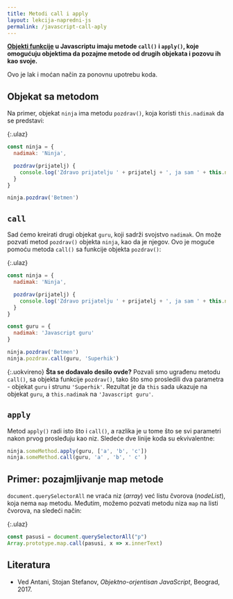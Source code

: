 ```yaml
---
title: Metodi call i apply
layout: lekcija-napredni-js
permalink: /javascript-call-aply
---
```


**[Objekti funkcije](/javascript-funkcija-kao-objekat) u Javascriptu imaju metode `call()` i `apply()`, koje omogućuju objektima da pozajme metode od drugih objekata i pozovu ih kao svoje.**

Ovo je lak i moćan način za ponovnu upotrebu koda. 

## Objekat sa metodom

Na primer, objekat `ninja` ima metodu `pozdrav()`, koja koristi `this.nadimak` da se predstavi:

{:.ulaz}
```js
const ninja = {
  nadimak: 'Ninja',

  pozdrav(prijatelj) {
    console.log('Zdravo prijatelju ' + prijatelj + ', ja sam ' + this.nadimak)
  }
}

ninja.pozdrav('Betmen')
```

## `call`

Sad ćemo kreirati drugi objekat `guru`, koji sadrži svojstvo `nadimak`. On može pozvati metod `pozdrav()` objekta `ninja`, kao da je njegov. Ovo je moguće pomoću metoda `call()` sa funkcije objekta `pozdrav()`:

{:.ulaz}
```js
const ninja = {
  nadimak: 'Ninja',

  pozdrav(prijatelj) {
    console.log('Zdravo prijatelju ' + prijatelj + ', ja sam ' + this.nadimak)
  }
}

const guru = {
  nadimak: 'Javascript guru'
}

ninja.pozdrav('Betmen')
ninja.pozdrav.call(guru, 'Superhik')
```

{:.uokvireno}
**Šta se dođavalo desilo ovde?** Pozvali smo ugrađenu metodu `call()`, sa objekta funkcije `pozdrav()`, tako što smo prosledili dva parametra - objekat `guru` i strunu `'Superhik'`. Rezultat je da `this` sada ukazuje na objekat `guru`, a `this.nadimak` na `'Javascript guru'`.

## `apply`

Metod `apply()` radi isto što i `call()`, a razlika je u tome što se svi parametri nakon prvog prosleđuju kao niz. Sledeće dve linije koda su ekvivalentne:

```js
ninja.someMethod.apply(guru, ['a', 'b', 'c'])
ninja.someMethod.call(guru, 'a' , 'b', ' c' )
```

## Primer: pozajmljivanje map metode

`document.querySelectorAll` ne vraća niz (*array*) već listu čvorova (*nodeList*), koja nema `map` metodu. Međutim, možemo pozvati metodu niza `map` na listi čvorova, na sledeći način:

{:.ulaz}
```js
const pasusi = document.querySelectorAll("p")
Array.prototype.map.call(pasusi, x => x.innerText)
```

## Literatura

- Ved Antani, Stojan Stefanov, *Objektno-orjentisan JavaScript*, Beograd, 2017.
